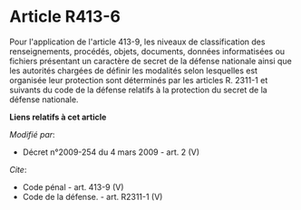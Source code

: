 # Article R413-6

Pour l'application de l'article 413-9, les niveaux de classification des renseignements, procédés, objets, documents, données
informatisées ou fichiers présentant un caractère de secret de la défense nationale ainsi que les autorités chargées de
définir les modalités selon lesquelles est organisée leur protection sont déterminés par les articles R. 2311-1 et suivants
du code de la défense relatifs à la protection du secret de la défense nationale.

**Liens relatifs à cet article**

_Modifié par_:

  - Décret n°2009-254 du 4 mars 2009 - art. 2 (V)

_Cite_:

  - Code pénal - art. 413-9 (V)
  - Code de la défense. - art. R2311-1 (V)
